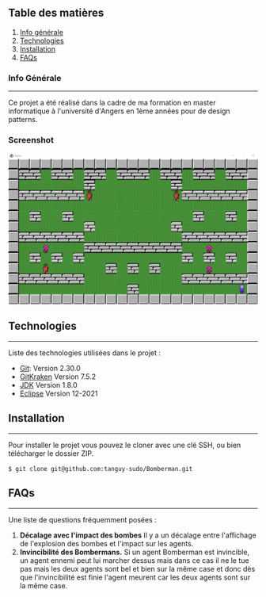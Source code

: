 ## Table des matières
1. [Info générale](#info-générale)
2. [Technologies](#technologies)
3. [Installation](#installation)
4. [FAQs](#faqs)
### Info Générale
***
Ce projet a été réalisé dans la cadre de ma formation en master informatique à l'université d'Angers en 1ème années pour de design patterns. 
### Screenshot
![Image text](jeu.png)
## Technologies
***
Liste des technologies utilisées dans le projet :
* [Git](https://git-scm.com/): Version 2.30.0
* [GitKraken](https://www.gitkraken.com/) Version 7.5.2
* [JDK](https://www.oracle.com/java/technologies/downloads/) Version 1.8.0
* [Eclipse](https://www.eclipse.org/downloads/packages/release/mars/r/eclipse-ide-java-developers) Version 12-2021

## Installation
***
Pour installer le projet vous pouvez le cloner avec une clé SSH, ou bien télécharger le dossier ZIP.
```
$ git clone git@github.com:tanguy-sudo/Bomberman.git

```
 
## FAQs
***
Une liste de questions fréquemment posées :
1. **Décalage avec l'impact des bombes**
Il y a un décalage entre l'affichage de l'explosion des bombes et l'impact sur les agents.
2. **Invincibilité des Bombermans.** 
Si un agent Bomberman est invincible, un agent ennemi peut lui marcher dessus mais dans ce cas il ne le tue pas mais les deux agents sont bel et bien sur la même case et donc dès que l'invincibilité est finie l'agent meurent car les deux agents sont sur la même case.